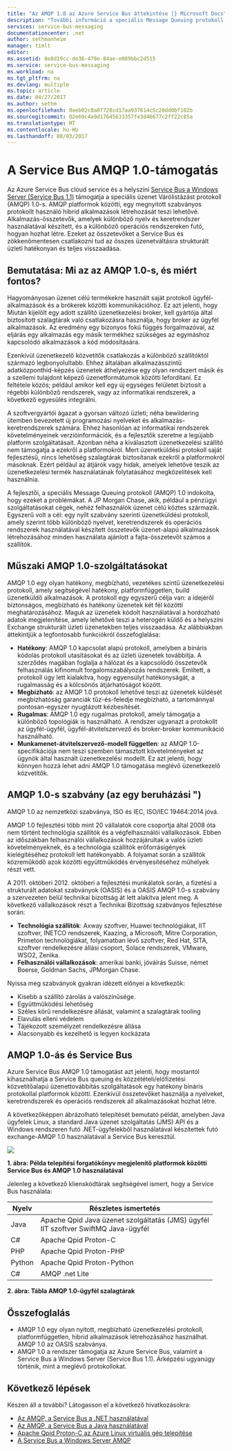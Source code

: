 ```yaml
---
title: "Az AMQP 1.0 az Azure Service Bus áttekintése |} Microsoft Docs"
description: "További információ a speciális Message Queuing protokoll (AMQP) 1.0 Azure használatáról."
services: service-bus-messaging
documentationcenter: .net
author: sethmanheim
manager: timlt
editor: 
ms.assetid: 0e8d19cc-de36-478e-84ae-e089bbc2d515
ms.service: service-bus-messaging
ms.workload: na
ms.tgt_pltfrm: na
ms.devlang: multiple
ms.topic: article
ms.date: 04/27/2017
ms.author: sethm
ms.openlocfilehash: 0aeb02c8a07728cd17aa937614c5c20dd0bf102b
ms.sourcegitcommit: 02e69c4a9d17645633357fe3d46677c2ff22c85a
ms.translationtype: MT
ms.contentlocale: hu-HU
ms.lasthandoff: 08/03/2017
---
```

# <a name="amqp-10-support-in-service-bus"></a>A Service Bus AMQP 1.0-támogatás
Az Azure Service Bus cloud service és a helyszíni [Service Bus a Windows Server (Service Bus 1.1)](https://msdn.microsoft.com/library/dn282144.aspx) támogatja a speciális üzenet Várólistázást protokoll (AMQP) 1.0-s. AMQP platformok közötti, egy megnyitott szabványos protokollt használó hibrid alkalmazások létrehozását teszi lehetővé. Alkalmazás-összetevők, amelyek különböző nyelv és keretrendszer használatával készített, és a különböző operációs rendszereken futó, hogyan hozhat létre. Ezeket az összetevőket a Service Bus és zökkenőmentesen csatlakozni tud az összes üzenetváltásra strukturált üzleti hatékonyan és teljes visszaadása.

## <a name="introduction-what-is-amqp-10-and-why-is-it-important"></a>Bemutatása: Mi az az AMQP 1.0-s, és miért fontos?
Hagyományosan üzenet célú termékekre használt saját protokoll ügyfél-alkalmazások és a brókerek közötti kommunikációhoz. Ez azt jelenti, hogy Miután kijelölt egy adott szállító üzenetkezelési broker, kell gyártója által biztosított szalagtárak való csatlakozásra használja, hogy broker az ügyfél alkalmazások. Az eredmény egy bizonyos fokú függés forgalmazóval, az eljárás egy alkalmazás egy másik termékhez szükséges az egymáshoz kapcsolódó alkalmazások a kód módosítására. 

Ezenkívül üzenetkezelő közvetítők csatlakozás a különböző szállítóktól származó legbonyolultabb. Ehhez általában alkalmazásszintű adatközponthíd-képzés üzenetek áthelyezése egy olyan rendszert másik és a szellemi tulajdont képező üzenetformátumok közötti lefordítani. Ez feltétele közös; például amikor kell egy új egységes felületet biztosít a régebbi különböző rendszerek, vagy az informatikai rendszerek, a következő egyesülés integrálni.

A szoftvergyártói ágazat a gyorsan változó üzleti; néha bewildering ütemben bevezetett új programozási nyelveket és alkalmazás-keretrendszerek számára. Ehhez hasonlóan az informatikai rendszerek követelményeinek verzióinformációk, és a fejlesztők szeretne a legújabb platform szolgáltatásait. Azonban néha a kiválasztott üzenetkezelési szállító nem támogatja a ezekről a platformokról. Mert üzenetküldési protokoll saját fejlesztésű, nincs lehetőség szalagtárak biztosítanak ezekről a platformokról másoknak. Ezért például az átjárók vagy hidak, amelyek lehetővé teszik az üzenetkezelési termék használatának folytatásához megközelítések kell használnia.

A fejlesztői, a speciális Message Queuing protokoll (AMQP) 1.0 indokolta, hogy ezeket a problémákat. A JP Morgan Chase, akik, például a pénzügyi szolgáltatásokat cégek, nehéz felhasználók üzenet célú köztes származik. Egyszerű volt a cél: egy nyílt szabvány szerinti üzenetküldési protokoll, amely szerint több különböző nyelvet, keretrendszerek és operációs rendszerek használatával készített összetevők üzenet-alapú alkalmazások létrehozásához minden használata ajánlott a fajta-összetevőt számos a szállítók.

## <a name="amqp-10-technical-features"></a>Műszaki AMQP 1.0-szolgáltatásokat
AMQP 1.0 egy olyan hatékony, megbízható, vezetékes szintű üzenetkezelési protokoll, amely segítségével hatékony, platformfüggetlen, build üzenetküldő alkalmazások. A protokoll egy egyszerű célja van: a idejéről biztonságos, megbízható és hatékony üzenetek két fél közötti meghatározásához. Maguk az üzenetek kódolt használatával a hordozható adatok megjelenítése, amely lehetővé teszi a heterogén küldő és a helyszíni Exchange strukturált üzleti üzenetekben teljes visszaadása. Az alábbiakban áttekintjük a legfontosabb funkciókról összefoglalása:

* **Hatékony**: AMQP 1.0 kapcsolat alapú protokoll, amelyben a bináris kódolás protokoll utasításokat és az üzleti üzenetek továbbítja. A szerződés magában foglalja a hálózat és a kapcsolódó összetevők felhasználás kifinomult forgalomszabályozás rendszerek. Említett, a protokoll úgy lett kialakítva, hogy egyensúlyt hatékonyságát, a rugalmasság és a kölcsönös átjárhatóságot között.
* **Megbízható**: az AMQP 1.0 protokoll lehetővé teszi az üzenetek küldését megbízhatóság garanciák tűz-és-feledje megbízható, a tartománnyal pontosan-egyszer nyugtázott kézbesítését.
* **Rugalmas**: AMQP 1.0 egy rugalmas protokoll, amely támogatja a különböző topológiák is használható. A rendszer ugyanazt a protokollt az ügyfél-ügyfél, ügyfél-átvitelszervező és broker-broker kommunikáció használható.
* **Munkamenet-átvitelszervező-modell független**: az AMQP 1.0-specifikációja nem teszi szemben támasztott követelményeket az ügynök által használt üzenetkezelési modellt. Ez azt jelenti, hogy könnyen hozzá lehet adni AMQP 1.0 támogatása meglévő üzenetkezelő közvetítők.

## <a name="amqp-10-is-a-standard-with-a-capital-s"></a>AMQP 1.0-s szabvány (az egy beruházási ")
AMQP 1.0 az nemzetközi szabványa, ISO és IEC, ISO/IEC 19464:2014 jóvá.

AMQP 1.0 fejlesztési több mint 20 vállalatok core csoportja által 2008 óta nem történt technológia szállítók és a végfelhasználói vállalkozások. Ebben az időszakban felhasználói vállalkozások hozzájárultak a valós üzleti követelményeknek, és a technológia szállítók erőforrásigények kielégítéséhez protokoll lett hatékonyabb. A folyamat során a szállítók közreműködő azok közötti együttműködés érvényesítéséhez műhelyek részt vett.

A 2011. októberi 2012. októberi a fejlesztési munkálatok során, a fizetési a strukturált adatokat szabványok (OASIS) és a OASIS AMQP 1.0-s szabvány a szervezeten belül technikai bizottság át lett alakítva jelent meg. A következő vállalkozások részt a Technikai Bizottság szabványos fejlesztése során:

* **Technológia szállítók**: Axway szoftver, Huawei technológiákat, IIT szoftver, INETCO rendszerek, Kaazing, a Microsoft, Mitre Corporation, Primeton technológiákat, folyamatban lévő szoftver, Red Hat, SITA, szoftver rendelkezésre állási csoport, Solace rendszerek, VMware, WSO2, Zenika.
* **Felhasználói vállalkozások**: amerikai banki, jóváírás Suisse, német Boerse, Goldman Sachs, JPMorgan Chase.

Nyissa meg szabványok gyakran idézett előnyei a következők:

* Kisebb a szállító zárolás a valószínűsége.
* Együttműködési lehetőség
* Széles körű rendelkezésre állását, valamint a szalagtárak tooling
* Elavulás elleni védelem
* Tájékozott személyzet rendelkezésre állása
* Alacsonyabb és kezelhető is legyen kockázata

## <a name="amqp-10-and-service-bus"></a>AMQP 1.0-ás és Service Bus
Azure Service Bus AMQP 1.0 támogatást azt jelenti, hogy mostantól kihasználhatja a Service Bus queuing és közzétételi/előfizetési közvetítőalapú üzenettovábbítás szolgáltatások egy hatékony bináris protokollal platformok közötti. Ezenkívül összetevőket használja a nyelveket, keretrendszerek és operációs rendszerek áll alkalmazásokat hozhat létre.

A következőképpen ábrázolható telepítését bemutató példát, amelyben Java ügyfelek Linux, a standard Java üzenet szolgáltatás (JMS) API és a Windows rendszeren futó .NET-ügyfelekből használatával készítettek futó exchange-AMQP 1.0 használatával a Service Bus keresztül.

![][0]

**1. ábra: Példa telepítési forgatókönyv megjelenítő platformok közötti Service Bus és AMQP 1.0 használatával**

Jelenleg a következő klienskódtárak segítségével ismert, hogy a Service Bus használata:

| Nyelv | Részletes ismertetés |
| --- | --- |
| Java |Apache Qpid Java üzenet szolgáltatás (JMS) ügyfél<br/>IIT szoftver SwiftMQ Java-ügyfél |
| C# |Apache Qpid Proton-C |
| PHP |Apache Qpid Proton-PHP |
| Python |Apache Qpid Proton-Python |
| C# |AMQP .net Lite |

**2. ábra: Tábla AMQP 1.0-ügyfél szalagtárak**

## <a name="summary"></a>Összefoglalás
* AMQP 1.0 egy olyan nyitott, megbízható üzenetkezelési protokoll, platformfüggetlen, hibrid alkalmazások létrehozásához használhat. AMQP 1.0 az OASIS szabványa.
* AMQP 1.0 a rendszer támogatja az Azure Service Bus, valamint a Service Bus a Windows Server (Service Bus 1.1). Árképzési ugyanúgy történik, mint a meglévő protokollokat.

## <a name="next-steps"></a>Következő lépések
Készen áll a további? Látogasson el a következő hivatkozásokra:

* [Az AMQP, a Service Bus a .NET használatával]
* [Az AMQP, a Service Bus a Java használatával]
* [Apache Qpid Proton-C az Azure Linux virtuális gép telepítése]
* [A Service Bus a Windows Server AMQP]

[0]: ./media/service-bus-amqp-overview/service-bus-amqp-1.png
[Az AMQP, a Service Bus a .NET használatával]: service-bus-amqp-dotnet.md
[Az AMQP, a Service Bus a Java használatával]: service-bus-amqp-java.md
[Apache Qpid Proton-C az Azure Linux virtuális gép telepítése]: service-bus-amqp-apache.md
[A Service Bus a Windows Server AMQP]: https://msdn.microsoft.com/library/dn574799.aspx
